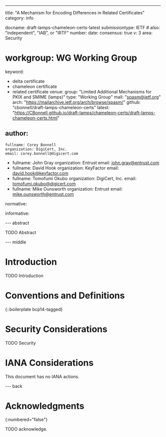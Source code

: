 ---
title: "A Mechanism for Encoding Differences in Related Certificates"
category: info

docname: draft-lamps-chameleon-certs-latest
submissiontype: IETF  # also: "independent", "IAB", or "IRTF"
number:
date:
consensus: true
v: 3
area: Security
# workgroup: WG Working Group
keyword:
 - delta certificate
 - chameleon certificate
 - related certificate
venue:
  group: "Limited Additional Mechanisms for PKIX and SMIME (lamps)"
  type: "Working Group"
  mail: "spasm@ietf.org"
  arch: "https://mailarchive.ietf.org/arch/browse/spasm/"
  github: "cbonnell/draft-lamps-chameleon-certs"
  latest: "https://CBonnell.github.io/draft-lamps/chameleon-certs/draft-lamps-chameleon-certs.html"

author:
 -
    fullname: Corey Bonnell
    organization: DigiCert, Inc.
    email: corey.bonnell@digicert.com
 -
    fullname: John Gray
    organization: Entrust
    email: john.gray@entrust.com
 -
    fullname: David Hook
    organization: KeyFactor
    email: david.hook@keyfactor.com
 -
    fullname: Tomofumi Okubo
    organization: DigiCert, Inc.
    email: tomofumi.okubo@digicert.com
 -
    fullname: Mike Ounsworth
    organization: Entrust
    email: mike.ounsworth@entrust.com


normative:

informative:


--- abstract

TODO Abstract


--- middle

# Introduction

TODO Introduction


# Conventions and Definitions

{::boilerplate bcp14-tagged}


# Security Considerations

TODO Security


# IANA Considerations

This document has no IANA actions.


--- back

# Acknowledgments
{:numbered="false"}

TODO acknowledge.
